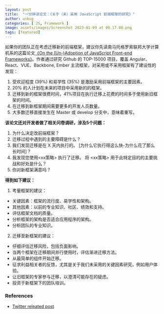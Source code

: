 ```yaml
---
layout: post
title:  "一分钟读论文：《关于（未）采用 JavaScript 前端框架的研究》"
author: unbug
categories: [ JS, Framework ]
image: assets/images/Screenshot 2023-01-09 at 00.17.08.png
tags: [featured]
---
```

如果你的团队正在考虑迁移新的前端框架，建议你先读南马托格罗索联邦大学计算机系的这篇论文[《On the (Un-)Adoption of JavaScript Front-end Frameworks》][paper1-url]。作者通过研究 Github 的 TOP-15000 项目，覆盖 Angular、React、VUE、Backbone, Ember 主流框架，对采用或不采用框架有了建设性的发现：
1. 受欢迎程度 (39%) 和易学性 (35%) 是激励采用前端框架的主要因素。
2. 20% 的人计划在未来的项目中采用新的的框架。
3. 迁移到新的框架很费时间，41%项目在执行迁移上花费的时间多于使用新旧框架的时间。
4. 在迁移到新框架期间需要更多的开发人员数量。
5. 大多数迁移直接发生在 Master 或 develop 分支中，意味着重写。

**该论文还对开发者做了相关问卷调研，涉及5个问题：**
1. 为什么决定改前端框架？
2. 迁移过程中遇到的主要障碍是什么？
3. 我们发现迁移是在 X 天内执行的。 [为什么它执行得这么快-为什么花了那么长时间]？
4. 我发现您使用<xx策略> 执行了迁移。 将 <xx策略> 用于此特定目的的主要挑战和好处是什么？
5. 你对新框架满意吗？

**得到如下建议：**
1. 考量框架的建议：
- 关键因素：框架的流行度、易学性和架构。
- 其他因素：以前的专业知识、社区、绩效和支持。
- 评估框架文档的质量。
- 分析框架的架构是否适合应用程序的架构。
- 分析团队的专业知识。

2. 迁移至新框架的建议：
- 仔细评估迁移风险，包括负面影响。
- 当两个框架在迁移期间并行使用时，评估渐进迁移方法。
- 从最简单的组件开始迁移。
- 征求利益相关者的反馈，尤其是关于我们未采用的关键因素研究，例如用户体验。
- 让旧框架的专家参与迁移，以澄清可能存在的疑虑。
- 投资于新框架下的团队培训。


### References
- [Twitter releated post][links-1]


[paper1-url]: https://homepages.dcc.ufmg.br/~mtov/pub/2021-spe.pdf
[links-1]: https://twitter.com/mtov/status/1448308623365611520
